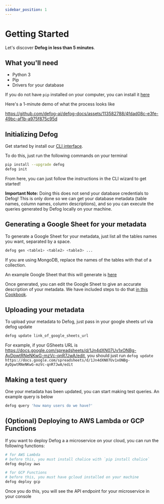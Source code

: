 ```yaml
---
sidebar_position: 1
---
```


# Getting Started

Let's discover **Defog in less than 5 minutes**.

## What you'll need

- Python 3
- Pip
- Drivers for your database

If you do not have `pip` installed on your computer, you can install it [here](https://pip.pypa.io/en/stable/installation/)

Here's a 1-minute demo of what the process looks like

https://github.com/defog-ai/defog-docs/assets/113582788/4fdad08c-e3fe-49bc-af1b-a975f875c95d


## Initializing Defog

Get started by install our [CLI interface](https://github.com/defog-ai/defog-python).

To do this, just run the following commands on your terminal

```bash
pip install --upgrade defog
defog init
```

From here, you can just follow the instructions in the CLI wizard to get started!

**Important Note:** Doing this does not send your database credentials to Defog! This is only done so we can get your database metadata (table names, column names, column descriptions), and so you can execute the queries generated by Defog locally on your machine.


## Generating a Google Sheet for your metadata

To generate a Google Sheet for your metadata, just list all the tables names you want, separated by a space.

```bash
defog gen <table1> <table2> <table3> ...
```

If you are using MongoDB, replace the names of the tables with that of a collection.

An example Google Sheet that this will generate is [here](https://docs.google.com/spreadsheets/d/1Jn4dXN07Uv1xONBg-AyDpwtRNeNKwG-mzVc-qnR7JwA/edit#gid=20778776)

Once generated, you can edit the Google Sheet to give an accurate description of your metadata. We have included steps to do that [in this Cookbook](https://defog.notion.site/Cookbook-for-schema-definitions-1650a6855ea447fdb0be75d39975571b).

## Uploading your metadata

To upload your metadata to Defog, just pass in your google sheets url via defog update

```bash
defog update link_of_google_sheets_url
```

For example, if your GSheets URL is https://docs.google.com/spreadsheets/d/1Jn4dXN07Uv1xONBg-AyDpwtRNeNKwG-mzVc-qnR7JwA/edit, you should just run `defog update https://docs.google.com/spreadsheets/d/1Jn4dXN07Uv1xONBg-AyDpwtRNeNKwG-mzVc-qnR7JwA/edit`

## Making a test query

One your metadata has been updated, you can start making test queries. An example query is below

```bash
defog query 'how many users do we have?'
```

## (Optional) Deploying to AWS Lambda or GCP Functions

If you want to deploy Defog a a microservice on your cloud, you can run the following functions:

```bash
# for AWS Lambda
# before this, you must install chalice with `pip install chalice`
defog deploy aws
```

```bash
# for GCP Functions
# before this, you must have gcloud installed on your machine
defog deploy gcp
```

Once you do this, you will see the API endpoint for your microservice in your console
